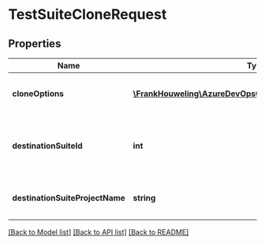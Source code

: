 # TestSuiteCloneRequest

## Properties
Name | Type | Description | Notes
------------ | ------------- | ------------- | -------------
**cloneOptions** | [**\FrankHouweling\AzureDevOpsClient\Test\Model\CloneOptions**](CloneOptions.md) | Clone options for cloning the test suite. | [optional] 
**destinationSuiteId** | **int** | Suite id under which, we have to clone the suite. | [optional] 
**destinationSuiteProjectName** | **string** | Destination suite project name. | [optional] 

[[Back to Model list]](../README.md#documentation-for-models) [[Back to API list]](../README.md#documentation-for-api-endpoints) [[Back to README]](../README.md)


